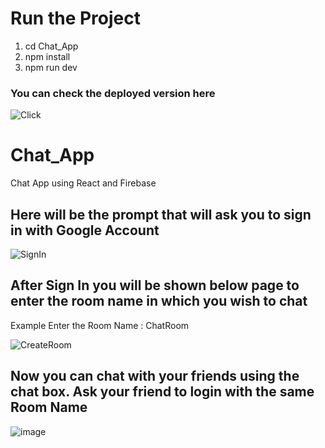 # Run the Project
1) cd Chat_App
2) npm install
3) npm run dev

### You can check the deployed version here
![Click](https://sharechats.netlify.app/)
# Chat_App
Chat App using React and Firebase

## Here will be the prompt that will ask you to sign in with Google Account
![SignIn](https://github.com/Mihiryadav1/Chat_App/assets/86922582/29123642-c0c0-4161-9504-b813e48b3c2c)

## After Sign In you will be shown below page to enter the room name in which you wish to chat
Example 
Enter the Room Name : ChatRoom

![CreateRoom](https://github.com/Mihiryadav1/Chat_App/assets/86922582/7f27f329-f386-46aa-b201-31d27245e287)

## Now you can chat with your friends using the chat box. Ask your friend to login with the same Room Name
![image](https://github.com/Mihiryadav1/Chat_App/assets/86922582/f44877dd-e061-46da-9060-4eff111fe35e)



